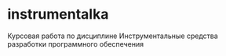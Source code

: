 # instrumentalka
Курсовая работа по дисциплине Инструментальные средства разработки программного обеспечения
